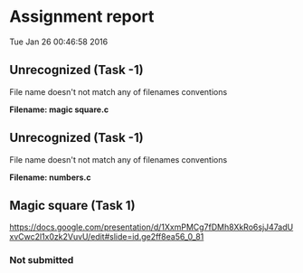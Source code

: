 # Assignment report
Tue Jan 26 00:46:58 2016
## Unrecognized (Task -1)
File name doesn't not match any of filenames conventions

**Filename: magic square.c**
## Unrecognized (Task -1)
File name doesn't not match any of filenames conventions

**Filename: numbers.c**
## Magic square (Task 1)
https://docs.google.com/presentation/d/1XxmPMCg7fDMh8XkRo6sjJ47adUxvCwc2l1x0zk2VuvU/edit#slide=id.ge2ff8ea56_0_81

### Not submitted
